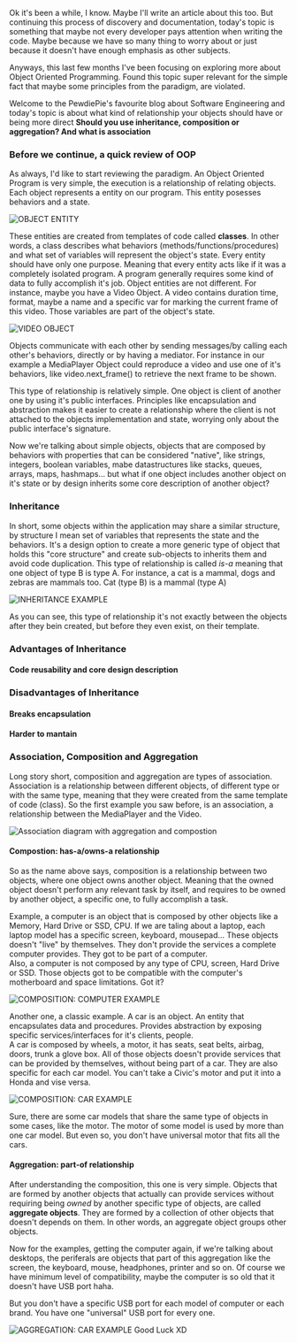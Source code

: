 <div style="text-align: left;">
    <p>
        Ok  it's been a while, I know. Maybe I'll write an article about this
        too. But continuing this process of discovery and documentation,
        today's topic is something that maybe not every developer pays attention
        when writing the code. Maybe because we have so many thing to worry
        about or just because it doesn't have enough emphasis as other subjects.
    </p>
    <p>
        Anyways, this last few months I've been focusing on exploring more about
        Object Oriented Programming. Found this topic super relevant
        for the simple fact that maybe some principles from the paradigm, are violated.
    </p>
    <p>
        Welcome to the PewdiePie's favourite blog about Software Engineering and today's topic
        is about what kind of relationship your objects should have or being more direct
        <b>Should you use inheritance, composition or aggregation? And what is association</b>
    </p>
    <h3>Before we continue, a quick review of OOP</h3>
    <p>
        As always, I'd like to start reviewing the paradigm. An Object Oriented Program
        is very simple, the execution is a relationship of relating objects. Each object
        represents a entity on our program. This entity posesses behaviors and a state.
    </p>
    <img src="#" alt="OBJECT ENTITY">
    <p>
        These entities are created from templates of code called <b>classes</b>.
        In other words, a class describes what behaviors (methods/functions/procedures)
        and what set of variables will represent the object's state. Every entity
        should have only one purpose. Meaning that every entity acts like if it was
        a completely isolated program. A program generally requires some kind of data
        to fully accomplish it's job. Object entities are not different. For instance,
        maybe you have a Video Object. A video contains duration time, format, maybe a name
        and a specific var for marking the current frame of this video.
        Those variables are part of the object's state.
    </p>
    <img src="#" alt="VIDEO OBJECT">
    <p>
        Objects communicate with each other by sending messages/by
        calling each other's behaviors, directly or by having a mediator.
        For instance in our example a MediaPlayer Object
        could reproduce a video and use one of it's behaviors, like video.next_frame()
        to retrieve the next frame to be shown.
    </p>
    <p>
        This type of relationship is relatively simple. One object is client of another one
        by using it's public interfaces. Principles like encapsulation and abstraction
        makes it easier to create a relationship where the client is not attached to the
        objects implementation and state, worrying only about the public interface's signature.
    </p>
    <p>
        Now we're talking about simple objects, objects that are composed by behaviors with
        properties that can be considered "native", like strings, integers, boolean variables,
        mabe datastructures like stacks, queues, arrays, maps, hashmaps... but what if one
        object includes another object on it's state or by design inherits some core
        description of another object?
    </p>
    <h3>Inheritance</h3>
    <p>
        In short, some objects within the application may share a similar structure,
        by structure I mean set of variables that represents the state and the behaviors.
        It's a design option to create a more generic type of object that
        holds this "core structure" and create sub-objects to inherits them and
        avoid code duplication. This type of relationship is called <i>is-a</i>
        meaning that one object of type B is type A. For instance, a cat is a mammal,
        dogs and zebras are mammals too. Cat (type B) is a mammal (type A)
    </p>
    <img src="#" alt="INHERITANCE EXAMPLE">
    <p>
        As you can see, this type of relationship it's not exactly between the objects
        after they bein created, but before they even exist, on their template.
    </p>
    <h3>Advantages of Inheritance</h3>
    <h4>Code reusability and core design description</h4>
    <h3>Disadvantages of Inheritance</h3>
    <h4>Breaks encapsulation</h4>
    <h4>Harder to mantain</h4>
    <h3>Association, Composition and Aggregation</h3>
    <p>
        Long story short, composition and aggregation are types of association.
        Association is a relationship between different objects, of different
        type or with the same type, meaning that they were created from the
        same template of code (class). So the first example you saw before,
        is an association, a relationship between the MediaPlayer and the Video.
    </p>
    <img src="#" alt="Association diagram with aggregation and compostion">
    <h4>Compostion: has-a/owns-a relationship</h4>
    <p>
        So as the name above says, composition is a relationship between
        two objects, where one object owns another object. Meaning that
        the owned object doesn't perform any relevant task by itself,
        and requires to be owned by another object, a specific one,
        to fully accomplish a task.
    </p>
    <p>
        Example, a computer is an object that is composed by other objects
        like a Memory, Hard Drive or SSD, CPU. If we are taling about
        a laptop, each laptop model has a specific screen, keyboard, mousepad...
        These objects doesn't "live" by themselves. They don't provide
        the services a complete computer provides. They got to be part of a computer.
        <br>
        Also, a computer is not composed by any type of CPU, screen, Hard Drive
        or SSD. Those objects got to be compatible with the computer's motherboard
        and space limitations. Got it? 
    </p>
    <img src="#" alt="COMPOSITION: COMPUTER EXAMPLE">
    <p>
        Another one, a classic example. A car is an object. An entity that
        encapsulates data and procedures. Provides abstraction by exposing
        specific services/interfaces for it's clients, people.
        <br>
        A car is composed by wheels, a motor, it has seats, seat belts,
        airbag, doors, trunk a glove box. All of those objects doesn't provide
        services that can be provided by themselves, without being 
        part of a car. They are also specific for each car model.
        You can't take a Civic's motor and put it into a Honda and vise versa.
    </p>
    <img src="#" alt="COMPOSITION: CAR EXAMPLE">
    <p>
        Sure, there are some car models that share the same type of
        objects in some cases, like the motor. The motor of some model
        is used by more than one car model. But even so, you don't have
        universal motor that fits all the cars.
    </p>
    <h4>Aggregation: part-of relationship</h4>
    <p>
        After understanding the composition, this one is very simple.
        Objects that are formed by another objects that actually
        can provide services without requiring being <i>owned</i>
        by another specific type of objects, are called
        <b>aggregate objects</b>. They are formed by a collection
        of other objects that doesn't depends on them. In other
        words, an aggregate object groups other objects.
    </p>
    <p>
        Now for the examples, getting the computer again,
        if we're talking about desktops, the periferals
        are objects that part of this aggregation like the screen,
        the keyboard, mouse, headphones, printer and so on.
        Of course we have minimum level of compatibility,
        maybe the computer is so old that it doesn't have
        USB port haha.
    </p>
    <p>
        But you don't have a specific 
        USB port for each model of computer or each brand. You have
        one "universal" USB port for every one.
    </p>
    <img src="#" alt="AGGREGATION: CAR EXAMPLE">
    Good Luck XD
</div>